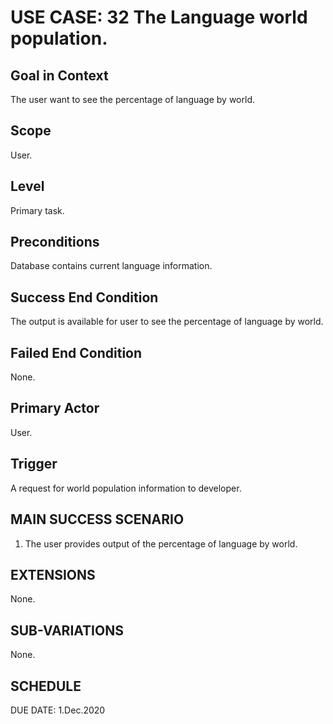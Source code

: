 USE CASE: 32 The Language world population.
=========

Goal in Context
------
The user want to see the percentage of language by world.

Scope
----
User.

Level
---
Primary task.

Preconditions
---
Database contains current language information.

Success End Condition
----
The output is available for user to see the percentage of language by world.

Failed End Condition
----
None.

Primary Actor
----
User.

Trigger
-----
A request for world population information to developer.

MAIN SUCCESS SCENARIO
-----
1. The user provides output of the percentage of language by world.

EXTENSIONS
-----
None.

SUB-VARIATIONS
----
None.

SCHEDULE
--
DUE DATE: 1.Dec.2020